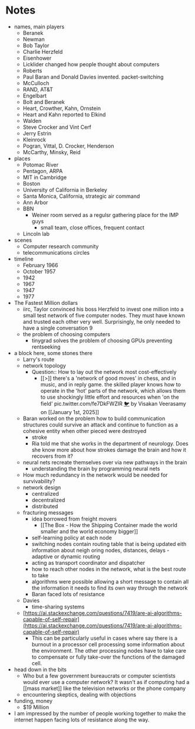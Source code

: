 # Notes

- names, main players
    - Beranek
    - Newman
    - Bob Taylor
    - Charlie Herzfeld
    - Eisenhower
    - Licklider changed how people thought about computers
    - Roberts
    - Paul Baran and Donald Davies invented. packet-switching
    - McCulloch
    - RAND, AT&T
    - Engelbart
    - Bolt and Beranek
    - Heart, Crowther, Kahn, Ornstein
    - Heart and Kahn reported to Elkind
    - Walden
    - Steve Crocker and Vint Cerf
    - Jerry Estrin
    - Kleinrock
    - Pogran, Vittal, D. Crocker, Henderson
    - McCarthy, Minsky, Reid
- places
    - Potomac River
    - Pentagon, ARPA
    - MIT in Cambridge
    - Boston
    - University of California in Berkeley
    - Santa Monica, California, strategic air command
    - Ann Arbor
    - BBN
        - Weiner room served as a regulsr gathering place for the IMP guys
            - small team, close offices, frequent contact
    - Lincoln lab
- scenes
    - Computer research community
    - telecommunications circles
- timeline
    - February 1966
    - October 1957
    - 1942
    - 1967
    - 1947
    - 1977
- The Fastest Million dollars
    - iirc, Taylor convinced his boss Herzfeld to invest one million into a small test network of five computer nodes. They must have known and trusted each other very well. Surprisingly, he only needed to have a single conversation 9
    - the problem of choosing computers
        - tinygrad solves the problem of choosing GPUs preventing rentseeking
- a block here, some stones there
    - Larry's route
    - network topology
        - Question:: How to lay out the network most cost-effectively
            - [[>]] there's a 'network of good moves' in chess, and in music, and in reply game. the skilled player knows how to operate in the 'hot' parts of the network, which allows them to use shockingly little effort and resources when 'on the field' pic.twitter.com/fe7DkFWZIR [🐦](https://x.com/visakanv/status/1874494955043106845) by Visakan Veerasamy on [[January 1st, 2025]]
    - Baran worked on the problem how to build communication structures could survive an attack and continue to function as a cohesive entity when other pieced were destroyed
        - stroke
        - Ria told me that she works in the department of neurology. Does she know more about how strokes damage the brain and how it recovers from it?
    - neural nets recreate themselves over via new pathways in the brain
        - understanding the brain by programming neural nets
    - How much redundancy in the network would be needed for survivability?
    - network design
        - centralized
        - decentralized
        - distributed
    - fracturing messages
        - idea borrowed from freight movers
            - [[The Box - How the Shipping Container made the world smaller and the world economy bigger]]
        - self-learning policy at each node
        - switching nodes contain routing table that is being updated eith information about neigh oring nodes, distances, delays - adaptive or dynamic routing
        - acting as transport coordinator and dispatcher
        - how to reach other nodes in the network, what is the best route to take
        - algorithms were possible allowing a short message to contain all the information it needs to find its own way through the network
        - Baran faced lots of resistance
    - Davies
        - time-sharing systems
    - [https://ai.stackexchange.com/questions/7419/are-ai-algorithms-capable-of-self-repair](https://ai.stackexchange.com/questions/7419/are-ai-algorithms-capable-of-self-repair)
        - This can be particularly useful in cases where say there is a burnout in a processor cell processing some information about the environment. The other processing nodes have to take care to compensate or fully take-over the functions of the damaged cell.
- head down in the bits
    - Who but a few government bureaucrats or computer scientists would ever use a computer network? It wasn't as if computing had a [[mass market]] like the television networks or the phone company
    - encountering skeptics, dealing with objections
- funding, money
    - $19 Million
- I am impressed by the number of people working together to make the internet happen facing lots of resistance along the way.